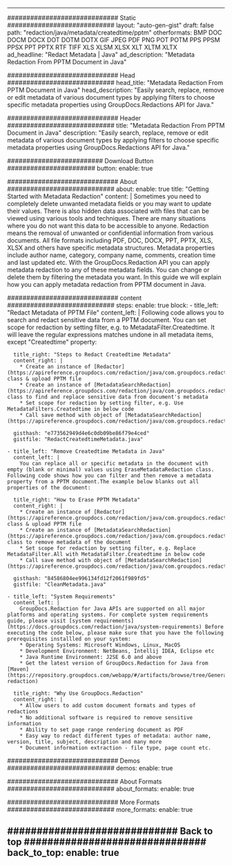 













---
############################# Static ############################
layout: "auto-gen-gist"
draft: false
path: "redaction/java/metadata/createdtime/pptm"
otherformats: BMP DOC DOCM DOCX DOT DOTM DOTX GIF JPEG PDF PNG POT POTM PPS PPSM PPSX PPT PPTX RTF TIFF XLS XLSM XLSX XLT XLTM XLTX  
ad_headline: "Redact Metadata | Java"
ad_description: "Metadata Redaction From PPTM Document in Java"

############################# Head ############################
head_title: "Metadata Redaction From PPTM Document in Java"
head_description: "Easily search, replace, remove or edit metadata of various document types by applying filters to choose specific metadata properties using GroupDocs.Redactions API for Java."

############################# Header ############################
title: "Metadata Redaction From PPTM Document in Java"
description: "Easily search, replace, remove or edit metadata of various document types by applying filters to choose specific metadata properties using GroupDocs.Redactions API for Java."

######################### Download Button #######################
button:
    enable: true

############################# About ############################
about:
    enable: true
    title: "Getting Started with Metadata Redaction"
    content: |
        Sometimes you need to completely delete unwanted metadata fields or you may want to update their values. There is also hidden data associated with files that can be viewed using various tools and techniques. There are many situations where you do not want this data to be accessible to anyone. Redaction means the removal of unwanted or confidential information from various documents. All file formats including PDF, DOC, DOCX, PPT, PPTX, XLS, XLSX and others have specific metadata structures. Metadata properties include author name, category, company name, comments, creation time and last updated etc. With the GroupDocs.Redaction API you can apply metadata redaction to any of these metadata fields. You can change or delete them by filtering the metadata you want. In this guide we will explain how you can apply metadata redaction from PPTM document in Java.

############################# content ############################
steps:
    enable: true
    block:
    - title_left: "Redact Metadata of PPTM File"
      content_left: |
        Following code allows you to search and redact sensitive data from a PPTM document. You can set scope for redaction by setting filter, e.g. to MetadataFilter.Createdtime. It will leave the regular expressions matches undone in all metadata items, except "Createdtime" property: 

      title_right: "Steps to Redact Createdtime Metadata"
      content_right: |
        * Create an instance of [Redactor](https://apireference.groupdocs.com/redaction/java/com.groupdocs.redaction/Redactor) class & upload PPTM file
        * Create an instance of [MetadataSearchRedaction](https://apireference.groupdocs.com/redaction/java/com.groupdocs.redaction.redactions/MetadataSearchRedaction) class to find and replace sensitive data from document's metadata
        * Set scope for redaction by setting filter, e.g. Use MetadataFilters.Createdtime in below code
        * Call save method with object of [MetadataSearchRedaction](https://apireference.groupdocs.com/redaction/java/com.groupdocs.redaction.redactions/MetadataSearchRedaction) 

      gisthash: "e773562949d4e6c0db09be86f79e4ced"
      gistfile: "RedactCreatedtimeMetadata.java"
      
    - title_left: "Remove Createdtime Metadata in Java"
      content_left: |
        You can replace all or specific metadata in the document with empty (blank or minimal) values using EraseMetadataRedaction class. Following code shows how you can filter and then remove a metadata property from a PPTM document.The example below blanks out all properties of the document: 
        
      title_right: "How to Erase PPTM Metadata"
      content_right: |
        * Create an instance of [Redactor](https://apireference.groupdocs.com/redaction/java/com.groupdocs.redaction/Redactor) class & upload PPTM file
        * Create an instance of [MetadataSearchRedaction](https://apireference.groupdocs.com/redaction/java/com.groupdocs.redaction.redactions/MetadataSearchRedaction) class to remove metadata of the document
        * Set scope for redaction by setting filter, e.g. Replace MetadataFilter.All with MetadataFilter.Createdtime in below code
        * Call save method with object of [MetadataSearchRedaction](https://apireference.groupdocs.com/redaction/java/com.groupdocs.redaction.redactions/MetadataSearchRedaction) 
        
      gisthash: "84586804ee996134fd12f2061f989fd5"
      gistfile: "CleanMetadata.java"

    - title_left: "System Requirements"
      content_left: |
        GroupDocs.Redaction for Java APIs are supported on all major platforms and operating systems. For complete system requirements guide, please visit [system requirements](https://docs.groupdocs.com/redaction/java/system-requirements) Before executing the code below, please make sure that you have the following prerequisites installled on your system:
        * Operating Systems: Microsoft Windows, Linux, MacOS
        * Development Environment: NetBeans, Intellij IDEA, Eclipse etc
        * Java Runtime Environment: J2SE 6.0 and above
        * Get the latest version of GroupDocs.Redaction for Java from [Maven](https://repository.groupdocs.com/webapp/#/artifacts/browse/tree/General/repo/com/groupdocs/groupdocs-redaction)
        
      title_right: "Why Use GroupDocs.Redaction"
      content_right: |
        * Allow users to add custom document formats and types of redactions
        * No additional software is required to remove sensitive information
        * Ability to set page range rendering document as PDF
        * Easy way to redact different types of metadata: author name, version, title, subject, description and many more
        * Document information extraction - file type, page count etc.
        


############################# Demos ############################
demos:
    enable: true

############################# About Formats ############################
about_formats:
    enable: true

############################# More Formats ############################
more_formats:
    enable: true

############################# Back to top ###############################
back_to_top:
    enable: true
---
